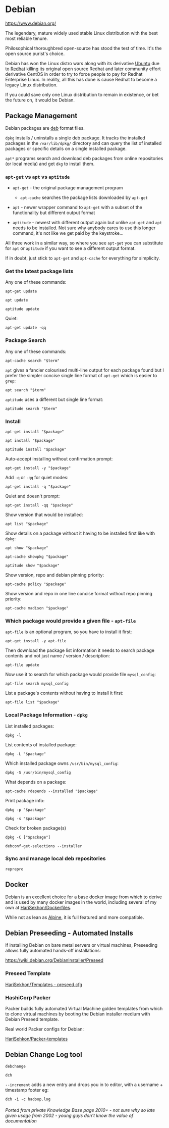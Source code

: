 # Debian

https://www.debian.org/

The legendary, mature widely used stable Linux distribution with the best most reliable tenure.

Philosophical thoroughbred open-source has stood the test of time. It's the open source purist's choice.

Debian has won the Linux distro wars along with its derivative [Ubuntu](ubuntu.md)
due to [Redhat](redhat.md) killing its original open source Redhat and later community effort derivative CentOS in order
to try to force people to pay for Redhat Enterprise Linux. In reality, all this has done is cause Redhat to become a
legacy Linux distribution.

If you could save only one Linux distribution to remain in existence, or bet the future on, it would be Debian.

## Package Management

Debian packages are [deb](https://en.wikipedia.org/wiki/Deb_(file_format)) format files.

`dpkg` installs / uninstalls a single deb package.
It tracks the installed packages in the `/var/lib/dpkg/` directory and can query the list of installed packages
or specific details on a single installed package.

`apt*` programs search and download deb packages from online repositories (or local media) and get `dkg` to install them.

### `apt-get` vs `apt` vs `aptitude`

- `apt-get` - the original package management program
  - `apt-cache` searches the package lists downloaded by `apt-get`

- `apt` - newer wrapper command to `apt-get` with a subset of the functionality but different output format

- `aptitude` - newest with different output again but unlike `apt-get` and `apt` needs to be installed. Not sure why anybody cares to use this longer command, it's not like we get paid by the keystroke...

All three work in a similar way, so where you see `apt-get` you can substitute for `apt` or `aptitude` if you want to see a different output format.

If in doubt, just stick to `apt-get` and `apt-cache` for everything for simplicity.

### Get the latest package lists

Any one of these commands:

```shell
apt-get update
```

```shell
apt update
```

```shell
aptitude update
```

Quiet:

```shell
apt-get update -qq
```

### Package Search

Any one of these commands:

```shell
apt-cache search "$term"
```

`apt` gives a fancier colourised multi-line output for each package found but I prefer the simpler concise single line format of `apt-get` which is easier to `grep`:

```shell
apt search "$term"
```

`aptitude` uses a different but single line format:

```shell
aptitude search "$term"
```

### Install

```shell
apt-get install "$package"
```

```shell
apt install "$package"
```

```shell
aptitude install "$package"
```

Auto-accept installing without confirmation prompt:

```shell
apt-get install -y "$package"
```

Add `-q` or `-qq` for quiet modes:

```shell
apt-get install -q "$package"
```

Quiet and doesn't prompt:

```shell
apt-get install -qq "$package"
```

Show version that would be installed:

```shell
apt list "$package"
```

Show details on a package without it having to be installed first like with `dpkg`:

```shell
apt show "$package"
```

```shell
apt-cache showpkg "$package"
```

```shell
aptitude show "$package"
```

Show version, repo and debian pinning priority:

```shell
apt-cache policy "$package"
```

Show version and repo in one line concise format without repo pinning priority:

```shell
apt-cache madison "$package"
```

### Which package would provide a given file - `apt-file`

`apt-file` is an optional program, so you have to install it first:

```shell
apt-get install -y apt-file
```

Then download the package list information it needs to search package contents and not just name / version / description:

```shell
apt-file update
```

Now use it to search for which package would provide file `mysql_config`:

```shell
apt-file search mysql_config
```

List a package's contents without having to install it first:

```shell
apt-file list "$package"
```

### Local Package Information - `dpkg`


List installed packages:

```shell
dpkg -l
```

List contents of installed package:

```shell
dpkg -L "$package"
```

Which installed package owns `/usr/bin/mysql_config`:

```shell
dpkg -S /usr/bin/mysql_config
```

What depends on a package:

```shell
apt-cache rdepends --installed "$package"
```

Print package info:

```shell
dpkg -p "$package"
```

```shell
dpkg -s "$package"
```

Check for broken package(s)

```shell
dpkg -C ["$package"]
```

```shell
debconf-get-selections --installer
```

### Sync and manage local deb repositories

```shell
reprepro
```

## Docker

Debian is an excellent choice for a base docker image from which to derive and is used by many docker images in the world,
including several of my own at [HariSekhon/Dockerfiles](https://github.com/HariSekhon/Dockerfiles).

While not as lean as [Alpine](alpine.md), it is full featured and more compatible.

## Debian Preseeding - Automated Installs

If installing Debian on bare metal servers or virtual machines, Preseeding
allows fully automated hands-off installations:

https://wiki.debian.org/DebianInstaller/Preseed

### Preseed Template

[HariSekhon/Templates - preseed.cfg](https://github.com/HariSekhon/Templates/blob/master/preseed.cfg)

### HashiCorp Packer

Packer builds fully automated Virtual Machine golden templates from which to clone virtual machines by booting
the Debian installer medium with Debian Preseed template.

Real world Packer configs for Debian:

[HariSehkon/Packer-templates](https://github.com/HariSekhon/Packer-templates)

## Debian Change Log tool

```shell
debchange
```

```shell
dch
```

`--increment` adds a new entry and drops you in to editor, with a username + timestamp footer eg:

```shell
dch -i -c hadoop.log
```

###### Ported from private Knowledge Base page 2010+ - not sure why so late given usage from 2002 - young guys don't know the value of documentation
